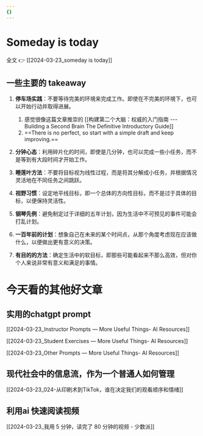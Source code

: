 ```yaml
---
{}
---
```

# Someday is today

全文 👉 [[2024-03-23_someday is today]]

## 一些主要的 takeaway 

1. **停车场实践**：不要等待完美的环境来完成工作。即使在不完美的环境下，也可以开始行动并取得进展。
	1. 感觉很像这篇文章推崇的 [[构建第二个大脑：权威的入门指南 --- Building a Second Brain The Definitive Introductory Guide]]
	2. ==There is no perfect, so start with a simple draft and keep improving.== 

2. **分钟心态**：利用碎片化的时间，即使是几分钟，也可以完成一些小任务，而不是等到有大段时间才开始工作。

3. **睡莲叶方法**：不要将目标视为线性过程，而是将其分解成小任务，并根据情况灵活地在不同任务之间跳跃。

4. **视野习惯**：设定地平线目标，即一个总体的方向性目标，而不是过于具体的目标，以便保持灵活性。

5. **钢琴先例**：避免制定过于详细的五年计划，因为生活中不可预见的事件可能会打乱计划。

6. **一百年前的计划**：想象自己在未来的某个时间点，从那个角度考虑现在应该做什么，以便做出更有意义的决策。

1. **有目的的方法**：确定生活中的软目标，即那些可能看起来不那么高效，但对你个人来说非常有意义和满足的事情。


# 今天看的其他好文章

## 实用的chatgpt prompt 

[[2024-03-23_Instructor Prompts — More Useful Things- AI Resources]]

[[2024-03-23_Student Exercises — More Useful Things- AI Resources]] 

[[2024-03-23_Other Prompts — More Useful Things- AI Resources]]

## 现代社会中的信息流，作为一个普通人如何管理 

[[2024-03-23_024-从印刷术到TikTok，谁在决定我们的观看顺序和情绪]]

## 利用ai 快速阅读视频

[[2024-03-23_我用 5 分钟，读完了 80 分钟的视频 - 少数派]]




